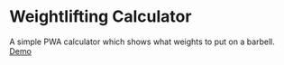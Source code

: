 # Weightlifting Calculator
A simple PWA calculator which shows what weights to put on a barbell.
[Demo](https://ubuntuegor.com/weight/)
